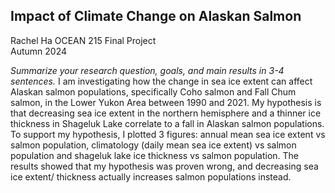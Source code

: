 ## Impact of Climate Change on Alaskan Salmon  

Rachel Ha 
OCEAN 215 Final Project  
Autumn 2024  

*Summarize your research question, goals, and main results in 3-4 sentences.*
I am investigating how the change in sea ice extent can affect Alaskan salmon populations, specifically Coho salmon and Fall Chum salmon, in the Lower Yukon Area between 1990 and 2021. My hypothesis is that decreasing sea ice extent in the northern hemisphere and a thinner ice thickness in Shageluk Lake correlate to a fall in Alaskan salmon populations. To support my hypothesis, I plotted 3 figures: annual mean sea ice extent vs salmon population, climatology (daily mean sea ice extent) vs salmon population and shageluk lake ice thickness vs salmon population. The results showed that my hypothesis was proven wrong, and decreasing sea ice extent/ thickness actually increases salmon populations instead. 